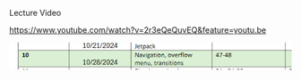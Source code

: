 Lecture Video

https://www.youtube.com/watch?v=2r3eQeQuvEQ&feature=youtu.be


![alt text](image.png)
